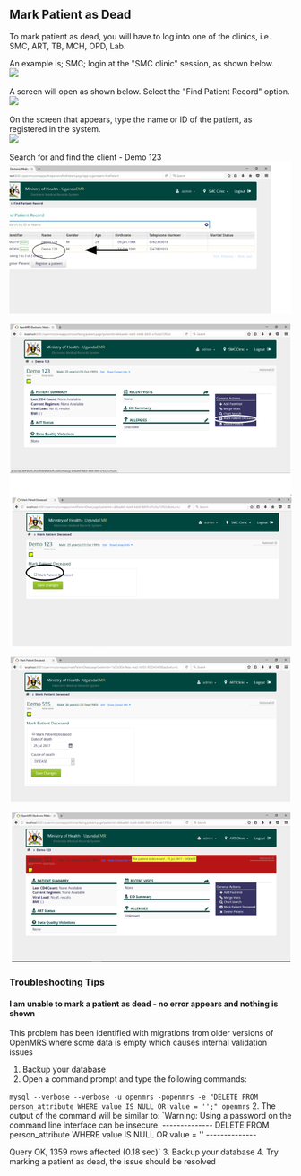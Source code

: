 ## Mark Patient as Dead

To mark patient as dead, you will have to log into one of the clinics, i.e. SMC, ART, TB, MCH, OPD, Lab.

An example is; SMC;  login at the "SMC clinic" session, as shown below.  
![](SMC12.png)

A screen will open as shown below. Select the "Find Patient Record" option.  
![](SMC11.png)

On the screen that appears, type the name or ID of the patient, as registered in the system.  
![](SMC13.png)

Search for and find the client - Demo 123  
![](/images/terminated1.jpg)

![](/images/terminated%202.1.PNG)![](/images/terminated%2031.PNG)

![](/images/terminated%204.PNG)

![Patient Marked as Dead](/images/terminated%205.PNG)

### Troubleshooting Tips 
#### I am unable to mark a patient as dead - no error appears and nothing is shown 

This problem has been identified with migrations from older versions of OpenMRS where some data is empty which causes internal validation issues

1. Backup your database 
2. Open a command prompt and type the following commands:

  `mysql --verbose --verbose -u openmrs -popenmrs -e "DELETE FROM person_attribute WHERE value IS NULL OR value = '';" openmrs`
2. The output of the command will be similar to: 
  `Warning: Using a password on the command line interface can be insecure.
  \--------------
DELETE FROM person_attribute WHERE value IS NULL OR value = ''
  \--------------

  Query OK, 1359 rows affected (0.18 sec)`
3. Backup your database 
4. Try marking a patient as dead, the issue should be resolved 

